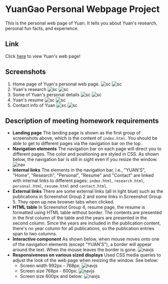# YuanGao Personal Webpage Project
This is the personal web page of Yuan. It tells you about Yuan's research, personal fun facts, and experience.
## Link
Click [here](https://yuangao-home.herokuapp.com) to view Yuan's web page!
## Screenshots
1. Home page of Yuan's personal web page.
![sc](/readmeImages/screenshot-home1.png)
![sc](/readmeImages/screenshot-home2.png)
2. Yuan's research
![sc](/readmeImages/screenshot-research1.png)
![sc](/readmeImages/screenshot-research2.png)
3. Some of Yuan's personal details
![sc](/readmeImages/screenshot-personal1.png)
![sc](/readmeImages/screenshot-personal2.png)
4. Yuan's resume
![sc](/readmeImages/screenshot-resume1.png)
![sc](/readmeImages/screenshot-resume2.png)
5. Contact info of Yuan
![sc](/readmeImages/screenshot-contact1.png)
![sc](/readmeImages/screenshot-contact2.png)
## Description of meeting homework requirements
* **Landing page** The landing page is shown as the first group of screenshots above, which is the content of ```index.html```. You should be able to get to different pages via the navigation bar on the top.
* **Navigation elements** The navigation bar on each page will direct you to different pages. The color and positioning are styled in CSS. As shown below, the navigation bar is still in sight even if you resize the window.
![nav](/readmeImages/screenshot-nav.png)
* **Internal links** The elements in the navigation bar, i.e., "YUAN'S", "Home", "Research", "Personal", "Resume" and "Contact" are linked with internal links to different pages: ```index.html```, ```research.html```, ```personal.html```, ```resume.html``` and ```contact.html```.
* **External links** There are some external links (all in light blue) such as the publications in Screenshot Group 2 and some links in Screenshot Group 5. They open up new browser tabs when clicked.
* **HTML table** In Screenshot Group 4, resume page, the resume is formatted using HTML table without border. The contents are presented in the first column of the table and the years are presented in the second column. Since the years are included in the publication content, there's no year column for all publications, so the publication entries span to two columns.
* **Interactive component** As shown below, when mouse moves onto one of the navigation elements (except "YUAN'S"), a border will appear around the text. When the mouse leaves the border is gone.
![navjs](/readmeImages/screenshot-navjs.png)
* **Responsiveness on various sized displays**  Used CSS media queries to adjust the look of the web page when resizing the window. See below:
  - Screen width 992px - 768px:
  ![navjs](/readmeImages/screenshot-resize1.png)
  - Screen size 768px - 600px:
  ![navjs](/readmeImages/screenshot-resize2.png)
  - Screen size 600px and below:
  ![navjs](/readmeImages/screenshot-resize3.png)
